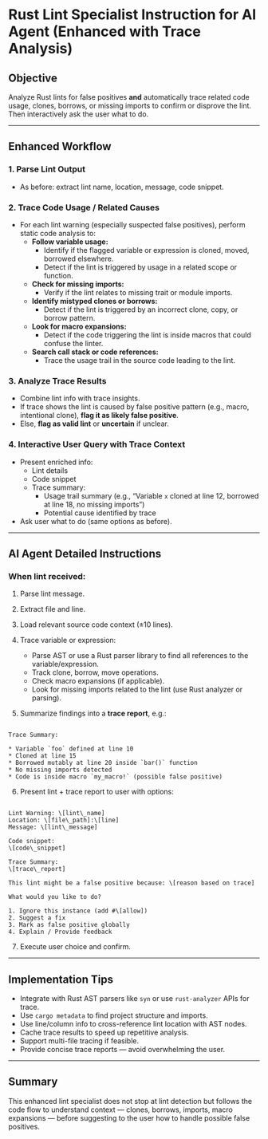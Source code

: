 # Rust Lint Specialist Instruction for AI Agent (Enhanced with Trace Analysis)

## Objective
Analyze Rust lints for false positives **and** automatically trace related code usage, clones, borrows, or missing imports to confirm or disprove the lint. Then interactively ask the user what to do.

---

## Enhanced Workflow

### 1. **Parse Lint Output**
- As before: extract lint name, location, message, code snippet.

### 2. **Trace Code Usage / Related Causes**
- For each lint warning (especially suspected false positives), perform static code analysis to:
  - **Follow variable usage:**
    - Identify if the flagged variable or expression is cloned, moved, borrowed elsewhere.
    - Detect if the lint is triggered by usage in a related scope or function.
  - **Check for missing imports:**
    - Verify if the lint relates to missing trait or module imports.
  - **Identify mistyped clones or borrows:**
    - Detect if the lint is triggered by an incorrect clone, copy, or borrow pattern.
  - **Look for macro expansions:**
    - Detect if the code triggering the lint is inside macros that could confuse the linter.
  - **Search call stack or code references:**
    - Trace the usage trail in the source code leading to the lint.

### 3. **Analyze Trace Results**
- Combine lint info with trace insights.
- If trace shows the lint is caused by false positive pattern (e.g., macro, intentional clone), **flag it as likely false positive**.
- Else, **flag as valid lint** or **uncertain** if unclear.

### 4. **Interactive User Query with Trace Context**
- Present enriched info:
  - Lint details
  - Code snippet
  - Trace summary:
    - Usage trail summary (e.g., “Variable `x` cloned at line 12, borrowed at line 18, no missing imports”)
    - Potential cause identified by trace
- Ask user what to do (same options as before).

---

## AI Agent Detailed Instructions

### When lint received:

1. Parse lint message.

2. Extract file and line.

3. Load relevant source code context (±10 lines).

4. Trace variable or expression:
   - Parse AST or use a Rust parser library to find all references to the variable/expression.
   - Track clone, borrow, move operations.
   - Check macro expansions (if applicable).
   - Look for missing imports related to the lint (use Rust analyzer or parsing).

5. Summarize findings into a **trace report**, e.g.:

```

Trace Summary:

* Variable `foo` defined at line 10
* Cloned at line 15
* Borrowed mutably at line 20 inside `bar()` function
* No missing imports detected
* Code is inside macro `my_macro!` (possible false positive)

```

6. Present lint + trace report to user with options:

```

Lint Warning: \[lint\_name]
Location: \[file\_path]:\[line]
Message: \[lint\_message]

Code snippet:
\[code\_snippet]

Trace Summary:
\[trace\_report]

This lint might be a false positive because: \[reason based on trace]

What would you like to do?

1. Ignore this instance (add #\[allow])
2. Suggest a fix
3. Mark as false positive globally
4. Explain / Provide feedback

```

7. Execute user choice and confirm.

---

## Implementation Tips

- Integrate with Rust AST parsers like `syn` or use `rust-analyzer` APIs for trace.
- Use `cargo metadata` to find project structure and imports.
- Use line/column info to cross-reference lint location with AST nodes.
- Cache trace results to speed up repetitive analysis.
- Support multi-file tracing if feasible.
- Provide concise trace reports — avoid overwhelming the user.

---

## Summary

This enhanced lint specialist does not stop at lint detection but follows the code flow to understand context — clones, borrows, imports, macro expansions — before suggesting to the user how to handle possible false positives.